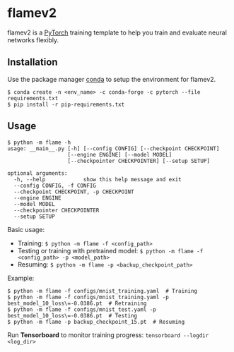 # flamev2

flamev2 is a [PyTorch](https://pytorch.org/) training template to help you train and evaluate neural networks flexibly.


## Installation

Use the package manager [conda](https://www.anaconda.com/) to setup the environment for flamev2.

```
$ conda create -n <env_name> -c conda-forge -c pytorch --file requirements.txt
$ pip install -r pip-requirements.txt
```

## Usage
```
$ python -m flame -h
usage: __main__.py [-h] [--config CONFIG] [--checkpoint CHECKPOINT]
                   [--engine ENGINE] [--model MODEL]
                   [--checkpointer CHECKPOINTER] [--setup SETUP]

optional arguments:
  -h, --help            show this help message and exit
  --config CONFIG, -f CONFIG
  --checkpoint CHECKPOINT, -p CHECKPOINT
  --engine ENGINE
  --model MODEL
  --checkpointer CHECKPOINTER
  --setup SETUP
```
Basic usage:
- Training: ```$ python -m flame -f <config_path>```
- Testing or training with pretrained model: ```$ python -m flame -f <config_path> -p <model_path>```
- Resuming: ```$ python -m flame -p <backup_checkpoint_path>```

Example:
```
$ python -m flame -f configs/mnist_training.yaml  # Training
$ python -m flame -f configs/mnist_training.yaml -p best_model_10_loss\=-0.0386.pt  # Retraining
$ python -m flame -f configs/mnist_test.yaml -p best_model_10_loss\=-0.0386.pt  # Testing
$ python -m flame -p backup_checkpoint_15.pt  # Resuming
```
Run **Tensorboard** to monitor training progress: ```tensorboard --logdir <log_dir>```
